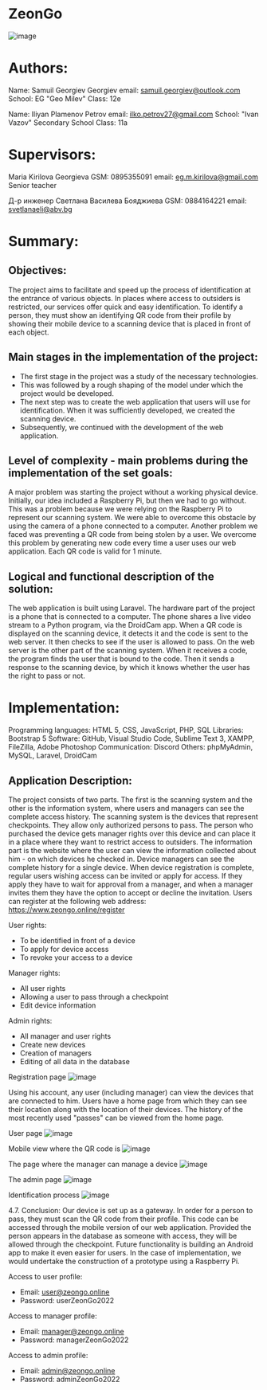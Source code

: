 # ZeonGo
![image](https://user-images.githubusercontent.com/71490066/202901422-2bef459e-1e9e-4d90-be81-9448e335ed9e.png)

# Authors:
Name: Samuil Georgiev Georgiev
email: samuil.georgiev@outlook.com
School: EG "Geo Milev"
Class: 12e

Name: Iliyan Plamenov Petrov
email: ilko.petrov27@gmail.com
School: "Ivan Vazov" Secondary School
Class: 11a

# Supervisors: 
Maria Kirilova Georgieva
GSM: 0895355091
email: eg.m.kirilova@gmail.com
Senior teacher

Д-р инженер Светлана Василева Бояджиева
GSM: 0884164221
email: svetlanaeli@abv.bg

# Summary:
## Objectives:
The project aims to facilitate and speed up the process of identification at the entrance of various objects. In places where access to outsiders is restricted, our services offer quick and easy identification.
To identify a person, they must show an identifying QR code from their profile by showing their mobile device to a scanning device that is placed in front of each object.

## Main stages in the implementation of the project:
- The first stage in the project was a study of the necessary technologies.
- This was followed by a rough shaping of the model under which the project would be developed.
- The next step was to create the web application that users will use for identification. When it was sufficiently developed, we created the scanning device.
- Subsequently, we continued with the development of the web application.

## Level of complexity - main problems during the implementation of the set goals:
A major problem was starting the project without a working physical device. Initially, our idea included a Raspberry Pi, but then we had to go without. This was a problem because we were relying on the Raspberry Pi to represent our scanning system. We were able to overcome this obstacle by using the camera of a phone connected to a computer.
Another problem we faced was preventing a QR code from being stolen by a user. We overcome this problem by generating new code every time a user uses our web application. Each QR code is valid for 1 minute.

## Logical and functional description of the solution:
The web application is built using Laravel.
The hardware part of the project is a phone that is connected to a computer. The phone shares a live video stream to a Python program, via the DroidCam app. When a QR code is displayed on the scanning device, it detects it and the code is sent to the web server. It then checks to see if the user is allowed to pass.
On the web server is the other part of the scanning system. When it receives a code, the program finds the user that is bound to the code. Then it sends a response to the scanning device, by which it knows whether the user has the right to pass or not.

# Implementation:
Programming languages: HTML 5, CSS, JavaScript, PHP, SQL
Libraries: Bootstrap 5
Software: GitHub, Visual Studio Code, Sublime Text 3, XAMPP, FileZilla, Adobe Photoshop
Communication: Discord
Others: phpMyAdmin, MySQL, Laravel, DroidCam

## Application Description:
The project consists of two parts. The first is the scanning system and the other is the information system, where users and managers can see the complete access history.
The scanning system is the devices that represent checkpoints. They allow only authorized persons to pass. The person who purchased the device gets manager rights over this device and can place it in a place where they want to restrict access to outsiders.
The information part is the website where the user can view the information collected about him - on which devices he checked in. Device managers can see the complete history for a single device.
When device registration is complete, regular users wishing access can be invited or apply for access. If they apply they have to wait for approval from a manager, and when a manager invites them they have the option to accept or decline the invitation.
Users can register at the following web address: https://www.zeongo.online/register

User rights:
- To be identified in front of a device
- To apply for device access
- To revoke your access to a device

Manager rights:
- All user rights
- Allowing a user to pass through a checkpoint
- Edit device information

Admin rights:
- All manager and user rights
- Create new devices
- Creation of managers
- Editing of all data in the database

Registration page
![image](https://user-images.githubusercontent.com/71490066/202901451-19c32490-a2d0-4b81-8e74-167d2254a505.png)

Using his account, any user (including manager) can view the devices that are connected to him. Users have a home page from which they can see their location along with the location of their devices. The history of the most recently used "passes" can be viewed from the home page.

User page
![image](https://user-images.githubusercontent.com/71490066/202901482-6b540c01-21eb-4858-bd04-caa263dbaefc.png)
 
Mobile view where the QR code is
![image](https://user-images.githubusercontent.com/71490066/202901497-1b6c09d6-4796-4cd1-a039-e721da9a73b3.png)

The page where the manager can manage a device
![image](https://user-images.githubusercontent.com/71490066/202901509-da6961d4-d837-4bed-81a0-14f0fb0f640e.png)

The admin page
![image](https://user-images.githubusercontent.com/71490066/202901517-e7cd8c1e-1ce2-47d3-99ab-b12c55d2c093.png)
 
Identification process
![image](https://user-images.githubusercontent.com/71490066/202901523-9b19a476-fd4f-493b-85da-7a789c8df146.png)

4.7. Conclusion:
Our device is set up as a gateway. In order for a person to pass, they must scan the QR code from their profile. This code can be accessed through the mobile version of our web application. Provided the person appears in the database as someone with access, they will be allowed through the checkpoint.
Future functionality is building an Android app to make it even easier for users.
In the case of implementation, we would undertake the construction of a prototype using a Raspberry Pi.

Access to user profile:
- Email: user@zeongo.online
- Password: userZeonGo2022

Access to manager profile:
- Email: manager@zeongo.online
- Password: managerZeonGo2022

Access to admin profile:
- Email: admin@zeongo.online
- Password: adminZeonGo2022
